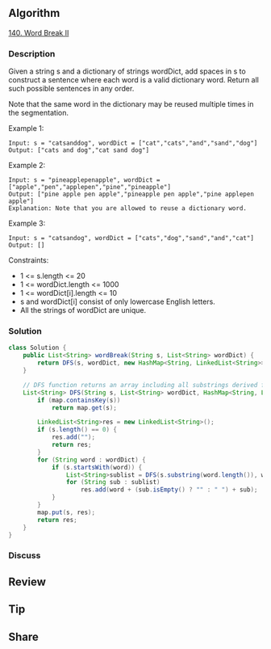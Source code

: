 ## Algorithm

[140. Word Break II](https://leetcode.com/problems/word-break-ii/)

### Description

Given a string s and a dictionary of strings wordDict, add spaces in s to construct a sentence where each word is a valid dictionary word. Return all such possible sentences in any order.

Note that the same word in the dictionary may be reused multiple times in the segmentation.



Example 1:

```
Input: s = "catsanddog", wordDict = ["cat","cats","and","sand","dog"]
Output: ["cats and dog","cat sand dog"]
```

Example 2:

```
Input: s = "pineapplepenapple", wordDict = ["apple","pen","applepen","pine","pineapple"]
Output: ["pine apple pen apple","pineapple pen apple","pine applepen apple"]
Explanation: Note that you are allowed to reuse a dictionary word.
```

Example 3:

```
Input: s = "catsandog", wordDict = ["cats","dog","sand","and","cat"]
Output: []
```

Constraints:

- 1 <= s.length <= 20
- 1 <= wordDict.length <= 1000
- 1 <= wordDict[i].length <= 10
- s and wordDict[i] consist of only lowercase English letters.
- All the strings of wordDict are unique.

### Solution

```java
class Solution {
    public List<String> wordBreak(String s, List<String> wordDict) {
        return DFS(s, wordDict, new HashMap<String, LinkedList<String>>());
    }       

    // DFS function returns an array including all substrings derived from s.
    List<String> DFS(String s, List<String> wordDict, HashMap<String, LinkedList<String>>map) {
        if (map.containsKey(s))
            return map.get(s);

        LinkedList<String>res = new LinkedList<String>();     
        if (s.length() == 0) {
            res.add("");
            return res;
        }               
        for (String word : wordDict) {
            if (s.startsWith(word)) {
                List<String>sublist = DFS(s.substring(word.length()), wordDict, map);
                for (String sub : sublist)
                    res.add(word + (sub.isEmpty() ? "" : " ") + sub);               
            }
        }       
        map.put(s, res);
        return res;
    }
}
```

### Discuss

## Review


## Tip


## Share
